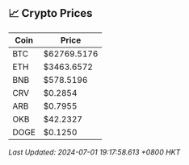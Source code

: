 ## 📈 Crypto Prices

| Coin | Price |
| ---- | ----- |
| BTC | $62769.5176 |
| ETH | $3463.6572 |
| BNB | $578.5196 |
| CRV | $0.2854 |
| ARB | $0.7955 |
| OKB | $42.2327 |
| DOGE | $0.1250 |

_Last Updated: 2024-07-01 19:17:58.613 +0800 HKT_